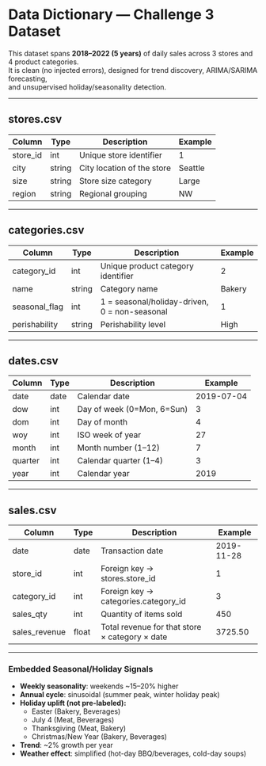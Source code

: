 
# Data Dictionary — Challenge 3 Dataset

This dataset spans **2018–2022 (5 years)** of daily sales across 3 stores and 4 product categories.  
It is clean (no injected errors), designed for trend discovery, ARIMA/SARIMA forecasting,  
and unsupervised holiday/seasonality detection.

---

## stores.csv
| Column   | Type   | Description                | Example   |
|----------|--------|----------------------------|-----------|
| store_id | int    | Unique store identifier    | 1         |
| city     | string | City location of the store | Seattle   |
| size     | string | Store size category        | Large     |
| region   | string | Regional grouping          | NW        |

---

## categories.csv
| Column        | Type   | Description                                       | Example   |
|---------------|--------|---------------------------------------------------|-----------|
| category_id   | int    | Unique product category identifier                | 2         |
| name          | string | Category name                                     | Bakery    |
| seasonal_flag | int    | 1 = seasonal/holiday-driven, 0 = non-seasonal     | 1         |
| perishability | string | Perishability level                               | High      |

---

## dates.csv
| Column  | Type   | Description                        | Example   |
|---------|--------|------------------------------------|-----------|
| date    | date   | Calendar date                      | 2019-07-04 |
| dow     | int    | Day of week (0=Mon, 6=Sun)         | 3         |
| dom     | int    | Day of month                       | 4         |
| woy     | int    | ISO week of year                   | 27        |
| month   | int    | Month number (1–12)                | 7         |
| quarter | int    | Calendar quarter (1–4)             | 3         |
| year    | int    | Calendar year                      | 2019      |

---

## sales.csv
| Column        | Type   | Description                                       | Example   |
|---------------|--------|---------------------------------------------------|-----------|
| date          | date   | Transaction date                                  | 2019-11-28 |
| store_id      | int    | Foreign key → stores.store_id                     | 1         |
| category_id   | int    | Foreign key → categories.category_id              | 3         |
| sales_qty     | int    | Quantity of items sold                            | 450       |
| sales_revenue | float  | Total revenue for that store × category × date    | 3725.50   |

---

### Embedded Seasonal/Holiday Signals
- **Weekly seasonality**: weekends ~15–20% higher  
- **Annual cycle**: sinusoidal (summer peak, winter holiday peak)  
- **Holiday uplift (not pre-labeled):**
  - Easter (Bakery, Beverages)
  - July 4 (Meat, Beverages)
  - Thanksgiving (Meat, Bakery)
  - Christmas/New Year (Bakery, Beverages)
- **Trend**: ~2% growth per year  
- **Weather effect**: simplified (hot-day BBQ/beverages, cold-day soups)  
